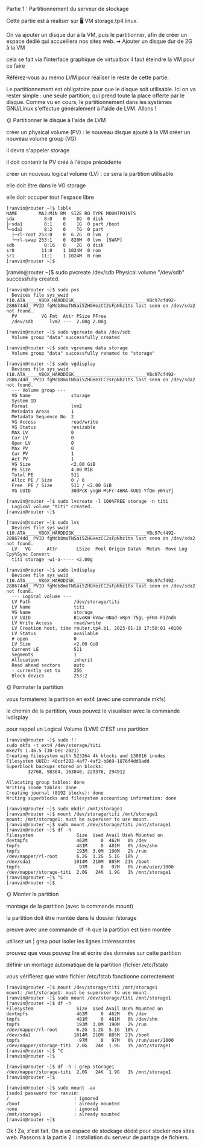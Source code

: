 Partie 1 : Partitionnement du serveur de stockage

Cette partie est à réaliser sur 🖥️ VM storage.tp4.linux.

On va ajouter un disque dur à la VM, puis le partitionner, afin de créer un espace dédié qui accueillera nos sites web.
➜ Ajouter un disque dur de 2G à la VM

cela se fait via l'interface graphique de virtualbox
il faut éteindre la VM pour ce faire


Référez-vous au mémo LVM pour réaliser le reste de cette partie.

Le partitionnement est obligatoire pour que le disque soit utilisable. Ici on va rester simple : une seule partition, qui prend toute la place offerte par le disque.
Comme vu en cours, le partitionnement dans les systèmes GNU/Linux s'effectue généralement à l'aide de LVM.
Allons !

🌞 Partitionner le disque à l'aide de LVM

créer un physical volume (PV) : le nouveau disque ajouté à la VM
créer un nouveau volume group (VG)

il devra s'appeler storage

il doit contenir le PV créé à l'étape précédente


créer un nouveau logical volume (LV) : ce sera la partition utilisable

elle doit être dans le VG storage

elle doit occuper tout l'espace libre


```
[ranvin@router ~]$ lsblk
NAME        MAJ:MIN RM  SIZE RO TYPE MOUNTPOINTS
sda           8:0    0    8G  0 disk
├─sda1        8:1    0    1G  0 part /boot
└─sda2        8:2    0    7G  0 part
  ├─rl-root 253:0    0  6.2G  0 lvm  /
  └─rl-swap 253:1    0  820M  0 lvm  [SWAP]
sdb           8:16   0    2G  0 disk
sr0          11:0    1 1024M  0 rom
sr1          11:1    1 1024M  0 rom
[ranvin@router ~]$

```
[ranvin@router ~]$ sudo pvcreate /dev/sdb
  Physical volume "/dev/sdb" successfully created.

```
[ranvin@router ~]$ sudo pvs
  Devices file sys_wwid t10.ATA_____VBOX_HARDDISK___________________________VBc97cf492-288674dd_ PVID fgMdb8moTNSai5ZHGHezCC2sFpNhz1ts last seen on /dev/sda2 not found.
  PV         VG Fmt  Attr PSize PFree
  /dev/sdb      lvm2 ---  2.00g 2.00g

```

```
[ranvin@router ~]$ sudo vgcreate data /dev/sdb
  Volume group "data" successfully created
```

```
[ranvin@router ~]$ sudo vgrename data storage
  Volume group "data" successfully renamed to "storage"
```

```
[ranvin@router ~]$ sudo vgdisplay
  Devices file sys_wwid t10.ATA_____VBOX_HARDDISK___________________________VBc97cf492-288674dd_ PVID fgMdb8moTNSai5ZHGHezCC2sFpNhz1ts last seen on /dev/sda2 not found.
  --- Volume group ---
  VG Name               storage
  System ID
  Format                lvm2
  Metadata Areas        1
  Metadata Sequence No  2
  VG Access             read/write
  VG Status             resizable
  MAX LV                0
  Cur LV                0
  Open LV               0
  Max PV                0
  Cur PV                1
  Act PV                1
  VG Size               <2.00 GiB
  PE Size               4.00 MiB
  Total PE              511
  Alloc PE / Size       0 / 0
  Free  PE / Size       511 / <2.00 GiB
  VG UUID               30dPcK-yngW-MsFr-46RA-kUU1-YfQm-y6Yu7j
```
```
[ranvin@router ~]$ sudo lvcreate -l 100%FREE storage -n titi
  Logical volume "titi" created.
[ranvin@router ~]$
```
```
[ranvin@router ~]$ sudo lvs
  Devices file sys_wwid t10.ATA_____VBOX_HARDDISK___________________________VBc97cf492-288674dd_ PVID fgMdb8moTNSai5ZHGHezCC2sFpNhz1ts last seen on /dev/sda2 not found.
  LV   VG      Attr       LSize  Pool Origin Data%  Meta%  Move Log Cpy%Sync Convert
  titi storage -wi-a----- <2.00g 
  ```
```
[ranvin@router ~]$ sudo lvdisplay
  Devices file sys_wwid t10.ATA_____VBOX_HARDDISK___________________________VBc97cf492-288674dd_ PVID fgMdb8moTNSai5ZHGHezCC2sFpNhz1ts last seen on /dev/sda2 not found.
  --- Logical volume ---
  LV Path                /dev/storage/titi
  LV Name                titi
  VG Name                storage
  LV UUID                B1voKW-kVaw-0Nad-vRpY-75gL-yFNX-FIZndn
  LV Write Access        read/write
  LV Creation host, time router.tp4.b1, 2023-01-10 17:50:01 +0100
  LV Status              available
  # open                 0
  LV Size                <2.00 GiB
  Current LE             511
  Segments               1
  Allocation             inherit
  Read ahead sectors     auto
  - currently set to     256
  Block device           253:2
```




🌞 Formater la partition

vous formaterez la partition en ext4 (avec une commande mkfs)

le chemin de la partition, vous pouvez le visualiser avec la commande lvdisplay

pour rappel un Logical Volume (LVM) C'EST une partition

```
[ranvin@router ~]$ sudo !!
sudo mkfs -t ext4 /dev/storage/titi
mke2fs 1.46.5 (30-Dec-2021)
Creating filesystem with 523264 4k blocks and 130816 inodes
Filesystem UUID: 40ccf202-4af7-4af2-b869-1876f4dd8add
Superblock backups stored on blocks:
        32768, 98304, 163840, 229376, 294912

Allocating group tables: done
Writing inode tables: done
Creating journal (8192 blocks): done
Writing superblocks and filesystem accounting information: done
```

```
[ranvin@router ~]$ sudo mkdir /mnt/storage1
[ranvin@router ~]$ mount /dev/storage/titi /mnt/storage1
mount: /mnt/storage1: must be superuser to use mount.
[ranvin@router ~]$ sudo mount /dev/storage/titi /mnt/storage1
[ranvin@router ~]$ df -h
Filesystem                Size  Used Avail Use% Mounted on
devtmpfs                  462M     0  462M   0% /dev
tmpfs                     481M     0  481M   0% /dev/shm
tmpfs                     193M  3.0M  190M   2% /run
/dev/mapper/rl-root       6.2G  1.2G  5.1G  18% /
/dev/sda1                1014M  210M  805M  21% /boot
tmpfs                      97M     0   97M   0% /run/user/1000
/dev/mapper/storage-titi  2.0G   24K  1.9G   1% /mnt/storage1
[ranvin@router ~]$ ^C
[ranvin@router ~]$
```



🌞 Monter la partition

montage de la partition (avec la commande mount)

la partition doit être montée dans le dossier /storage

preuve avec une commande df -h que la partition est bien montée

utilisez un | grep pour isoler les lignes intéressantes


prouvez que vous pouvez lire et écrire des données sur cette partition


définir un montage automatique de la partition (fichier /etc/fstab)

vous vérifierez que votre fichier /etc/fstab fonctionne correctement

```
[ranvin@router ~]$ mount /dev/storage/titi /mnt/storage1
mount: /mnt/storage1: must be superuser to use mount.
[ranvin@router ~]$ sudo mount /dev/storage/titi /mnt/storage1
[ranvin@router ~]$ df -h
Filesystem                Size  Used Avail Use% Mounted on
devtmpfs                  462M     0  462M   0% /dev
tmpfs                     481M     0  481M   0% /dev/shm
tmpfs                     193M  3.0M  190M   2% /run
/dev/mapper/rl-root       6.2G  1.2G  5.1G  18% /
/dev/sda1                1014M  210M  805M  21% /boot
tmpfs                      97M     0   97M   0% /run/user/1000
/dev/mapper/storage-titi  2.0G   24K  1.9G   1% /mnt/storage1
[ranvin@router ~]$ ^C
[ranvin@router ~]$
```
```
[ranvin@router ~]$ df -h | grep storage1
/dev/mapper/storage-titi  2.0G   24K  1.9G   1% /mnt/storage1
[ranvin@router ~]$
```


```
[ranvin@router ~]$ sudo mount -av
[sudo] password for ranvin:
/                        : ignored
/boot                    : already mounted
none                     : ignored
/mnt/storage1            : already mounted
[ranvin@router ~]$
```


Ok ! Za, z'est fait. On a un espace de stockage dédié pour stocker nos sites web.
Passons à la partie 2 : installation du serveur de partage de fichiers.